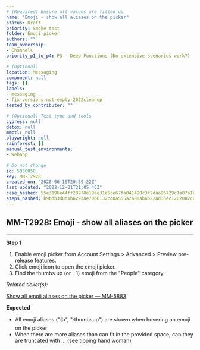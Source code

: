 ```yaml
---
# (Required) Ensure all values are filled up
name: "Emoji - show all aliases on the picker"
status: Draft
priority: Smoke test
folder: Emoji picker
authors: ""
team_ownership:
- Channels
priority_p1_to_p4: P3 - Deep Functions (Do extensive scenarios work?)

# (Optional)
location: Messaging
component: null
tags: []
labels:
- messaging
- fix-versions-not-empty-2022cleanup
tested_by_contributor: ""

# (Optional) Test type and tools
cypress: null
detox: null
mmctl: null
playwright: null
rainforest: []
manual_test_environments:
- Webapp

# Do not change
id: 5850050
key: MM-T2928
created_on: "2020-06-16T20:59:22Z"
last_updated: "2022-12-01T21:05:46Z"
case_hashed: 55e3196e44ff28278e19ae31e5ce67fa041490c3c2daa96729c1a87a184f2b2e683ebc26ca4c14599bb8aa4f01876b4f
steps_hashed: b9bdb3d0d1b6293ae7066132cd0a555a2a88ab6522ad35ec1262082c021714ef003d91d0bff55007586e470aa46764ac
---
```


<!-- (Auto-generated) Based on frontmatter's "key" and "name" -->

## MM-T2928: Emoji - show all aliases on the picker

---

**Step 1**

1. Enable emoji picker from Account Settings > Advanced > Preview pre-release features.
2. Click emoji icon to open the emoji picker.
3. Find the thumbs up (or +1) emoji from the "People" category.

_Related ticket(s):_

[Show all emoji aliases on the picker — MM-5883](https://mattermost.atlassian.net/browse/MM-5883)

**Expected**

- All emoji aliases (":+1:", ":thumbsup") are shown when hovering an emoji on the picker
- When there are more aliases than can fit in the provided space, can they are truncated with ... (see tipping hand woman)
